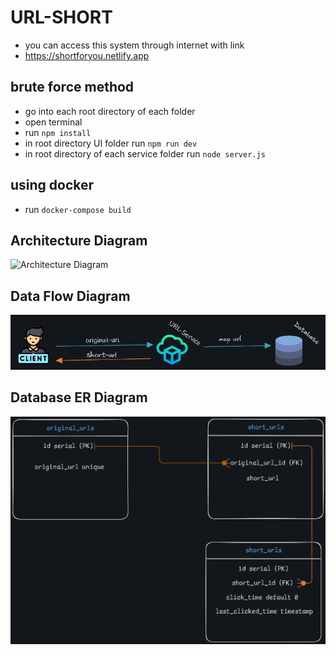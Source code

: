 # URL-SHORT
- you can access this system through internet with link
- https://shortforyou.netlify.app

## brute force method
- go into each root directory of each folder
- open terminal
- run `npm install`
- in root directory UI folder run `npm run dev`
- in root directory of each service folder run `node server.js`

## using docker
- run `docker-compose build`

## Architecture Diagram
![Architecture Diagram](./Architecture_Diagram.png)

## Data Flow Diagram
![Data Flow Diagram](./Diagram%20Data%20Flow%20Diagram.png)

## Database ER Diagram
![Database ER Diagram](./Database%20ER%20diagram.png)
